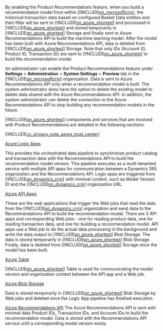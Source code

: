 By enabling the Product Recommendations feature, when you build a recommendation model from within [!INCLUDE[pn_microsoftcrm](pn-microsoftcrm.md)], the historical transaction data based on configured Basket Data entities and their filter will be sent to [!INCLUDE[pn_azure_shortest](pn-azure-shortest.md)] and processed in [!INCLUDE[pn_azure_shortest](pn-azure-shortest.md)] and stored temporarily in [!INCLUDE[pn_azure_shortest](pn-azure-shortest.md)] Storage and finally sent to Azure Recommendations API to build the machine learning model. After the model has been built with Azure Recommendations API, data is deleted from [!INCLUDE[pn_azure_shortest](pn-azure-shortest.md)] Storage. Note that only IDs (Account ID, Product ID, Transaction ID) are sent to [!INCLUDE[pn_azure_shortest](pn-azure-shortest.md)] to build the recommendation model.

An administrator can enable the Product Recommendations feature under **Settings** &gt; **Administration** &gt; **System Settings** &gt; **Preview** tab in the [!INCLUDE[pn_microsoftcrm](pn-microsoftcrm.md)] organization. Data is sent to Azure Recommendations API only when a recommendation model is built. The system administrator does have the option to delete the existing model to delete data shared with the Azure Recommendations API. In addition, the system administrator can delete the connection to the Azure Recommendations API to stop building any recommendation models in the future.

[!INCLUDE[pn_azure_shortest](pn-azure-shortest.md)] components and services that are involved with Product Recommendations are detailed in the following sections.

[!INCLUDE[cc_privacy_note_azure_trust_center](cc-privacy-note-azure-trust-center.md)]

[Azure Logic Apps](https://azure.microsoft.com/services/app-service/logic/)

This provides the orchestrated data pipeline to synchronize product catalog and transaction data with the Recommendations API to build the recommendation model version. This pipeline executes as a multi-tenanted service with multiple API apps for communication between a Dynamics 365 organization and the Recommendations API. Logic apps are triggered from [!INCLUDE[pn_dynamics_crm](pn-dynamics-crm.md)] with minimal context, such as Model Version ID and the [!INCLUDE[pn_dynamics_crm](pn-dynamics-crm.md)] organization URL. 

[Azure API Apps](https://azure.microsoft.com/services/app-service/api/)

These are the web applications that trigger the Web jobs that read the data from the [!INCLUDE[pn_dynamics_crm](pn-dynamics-crm.md)] organization and send data to the Recommendations API to build the recommendation model. There are 3 API apps and corresponding Web jobs - one for reading product data, one for reading transaction data, and one for building a recommendation model. API apps use a Web job to do the actual data processing in the background and write the data output to [!INCLUDE[pn_azure_shortest](pn-azure-shortest.md)] Blob Storage. The data is stored temporarily in [!INCLUDE[pn_azure_shortest](pn-azure-shortest.md)] Blob Storage. Finally, data is deleted from [!INCLUDE[pn_azure_shortest](pn-azure-shortest.md)] Storage once the model has been built.

[Azure Table](https://azure.microsoft.com/services/storage/tables/)

[!INCLUDE[pn_azure_shortest](pn-azure-shortest.md)] Table is used for communicating the model version and organization context between the API app and a Web job.

[Azure Blob Storage](https://azure.microsoft.com/services/storage/) 

Data is stored temporarily in [!INCLUDE[pn_azure_shortest](pn-azure-shortest.md)] Blob Storage by Web jobs and deleted once the Logic App pipeline has finished execution.

[Azure Recommendations API](https://www.microsoft.com/cognitive-services/recommendations-api) The Azure Recommendations API is sent with minimal data Product IDs, Transaction IDs, and Account IDs to build the recommendation model. Data is stored with the Recommendations API service until a corresponding model version exists.
